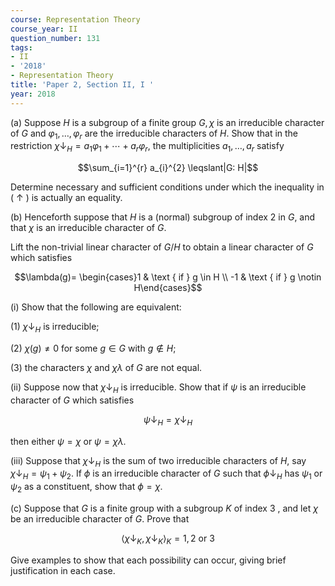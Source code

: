 ```yaml
---
course: Representation Theory
course_year: II
question_number: 131
tags:
- II
- '2018'
- Representation Theory
title: 'Paper 2, Section II, I '
year: 2018
---
```




(a) Suppose $H$ is a subgroup of a finite group $G, \chi$ is an irreducible character of $G$ and $\varphi_{1}, \ldots, \varphi_{r}$ are the irreducible characters of $H$. Show that in the restriction $\chi \downarrow_{H}=a_{1} \varphi_{1}+\cdots+a_{r} \varphi_{r}$, the multiplicities $a_{1}, \ldots, a_{r}$ satisfy

$$\sum_{i=1}^{r} a_{i}^{2} \leqslant|G: H|$$

Determine necessary and sufficient conditions under which the inequality in ( $\uparrow$ ) is actually an equality.

(b) Henceforth suppose that $H$ is a (normal) subgroup of index 2 in $G$, and that $\chi$ is an irreducible character of $G$.

Lift the non-trivial linear character of $G / H$ to obtain a linear character of $G$ which satisfies

$$\lambda(g)= \begin{cases}1 & \text { if } g \in H \\ -1 & \text { if } g \notin H\end{cases}$$

(i) Show that the following are equivalent:

(1) $\chi \downarrow_{H}$ is irreducible;

(2) $\chi(g) \neq 0$ for some $g \in G$ with $g \notin H$;

(3) the characters $\chi$ and $\chi \lambda$ of $G$ are not equal.

(ii) Suppose now that $\chi \downarrow_{H}$ is irreducible. Show that if $\psi$ is an irreducible character of $G$ which satisfies

$$\psi \downarrow_{H}=\chi \downarrow_{H}$$

then either $\psi=\chi$ or $\psi=\chi \lambda .$

(iii) Suppose that $\chi \downarrow_{H}$ is the sum of two irreducible characters of $H$, say $\chi \downarrow_{H}=\psi_{1}+\psi_{2}$. If $\phi$ is an irreducible character of $G$ such that $\phi \downarrow_{H}$ has $\psi_{1}$ or $\psi_{2}$ as a constituent, show that $\phi=\chi$.

(c) Suppose that $G$ is a finite group with a subgroup $K$ of index 3 , and let $\chi$ be an irreducible character of $G$. Prove that

$$\left\langle\chi \downarrow_{K}, \chi \downarrow_{K}\right\rangle_{K}=1,2 \text { or } 3$$

Give examples to show that each possibility can occur, giving brief justification in each case.